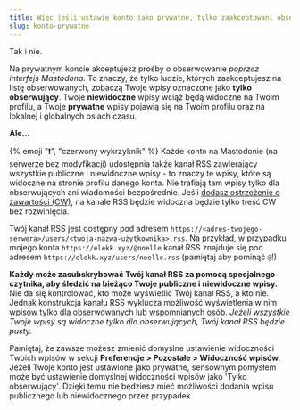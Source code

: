 ```yaml
---
title: Więc jeśli ustawię konto jako prywatne, tylko zaakceptowani obserwujący będą widzieć moje wpisy?
slug: konto-prywatne
---
```


Tak i nie.

Na prywatnym koncie akceptujesz prośby o obserwowanie _poprzez interfejs Mastodona_. To znaczy, że tylko ludzie, których zaakceptujesz na listę obserwowanych, zobaczą Twoje wpisy oznaczone jako **tylko obserwujący**. Twoje **niewidoczne** wpisy wciąż będą widoczne na Twoim profilu, a Twoje **prywatne** wpisy pojawią się na Twoim profilu oraz na lokalnej i globalnych osiach czasu.

**Ale...**

{% emoji "❗", "czerwony wykrzyknik" %} Każde konto na Mastodonie (na serwerze bez modyfikacji) udostępnia także kanał RSS zawierający wszystkie publiczne i niewidoczne wpisy - to znaczy te wpisy, które są widoczne na stronie profilu danego konta. Nie trafiają tam wpisy tylko dla obserwujących ani wiadomości bezpośrednie. Jeśli [dodasz ostrzeżenie o zawartości (CW)](#co-oznacza-cw), na kanale RSS będzie widoczna będzie tylko treść CW bez rozwinięcia.

Twój kanał RSS jest dostępny pod adresem `https://<adres-twojego-serwera>/users/<twoja-nazwa-użytkownika>.rss`. Na przykład, w przypadku mojego konta `https://elekk.xyz/@noelle` kanał RSS znajduje się pod adresem `https://elekk.xyz/users/noelle.rss` (pamiętaj aby pominąć `@`!)

**Każdy może zasubskrybować Twój kanał RSS za pomocą specjalnego czytnika, aby śledzić na bieżąco Twoje publiczne i niewidoczne wpisy.** Nie da się kontrolować, kto może wyświetlić Twój kanał RSS, a kto nie. Jednak konstrukcja kanału RSS wyklucza możliwość wyświetlenia w nim wpisów tylko dla obserwowanych lub wspomnianych osób. _Jeżeli wszystkie Twoje wpisy są widoczne tylko dla obserwujących, Twój kanał RSS będzie pusty._

Pamiętaj, że zawsze możesz zmienić domyślne ustawienie widoczności Twoich wpisów w sekcji **Preferencje > Pozostałe > Widoczność wpisów**. Jeżeli Twoje konto jest ustawione jako prywatne, sensownym pomysłem może być ustawienie domyślnej widoczności wpisów jako 'Tylko obserwujący'. Dzięki temu nie będziesz mieć możliwości dodania wpisu publicznego lub niewidocznego przez przypadek.
